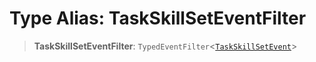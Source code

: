 # Type Alias: TaskSkillSetEventFilter

> **TaskSkillSetEventFilter**: `TypedEventFilter`\<[`TaskSkillSetEvent`](TaskSkillSetEvent.md)\>
